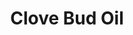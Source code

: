 ---
name: Clove Bud Oil
title: Clove Bud Oil
details:
  - detail:
      key: "Color"
      value: "Crude oil is violet or purple-brown oil"
  - detail:
      key: "Cas Number"
      value: "908000-34-8"
  - detail:
      key: "Optical Rotation"
      value: "0 to -3 (at 20 deg C)"
  - detail:
      key: "Physical State"
      value: "Liquid"
  - detail:
      key: "Refractive Index"
      value: "1.525 to 1.545 (at 20 deg C)"
  - detail:
      key: "Specific Gravity"
      value: "1.025 to 1.065 (at 20 deg C)"
  - detail:
      key: "Storage"
      value: "Store in tight full containers in a cool & dry place protected from light."
  - detail:
      key: "Assay"
      value: "Minimum 80 %"
  - detail:
      key: "Status"
      value: "100% Nature"
  - detail:
      key: "Density"
      value: "1.05 g/ml"
  - detail:
      key: "Boiling Point"
      value: "251 deg C"
  - detail:
      key: "FEMA No"
      value: "2323"
  - detail:
      key: "Packaging Size"
      value: "5, 25, 200 Kg"
  - detail:
      key: "Packaging Type"
      value: "Can, Barrel"
  - detail:
      key: "Brand"
      value: "Natural Aroma"
showOnHome: false
thumbnail: https://5.imimg.com/data5/SELLER/Default/2021/12/SA/PP/SN/3823480/clove-bud-oil-500x500.jpg
productImages:
  - https://ucarecdn.com/8213c725-21d0-4ac0-ad5e-c1975c20032b/
category: essential oils
---